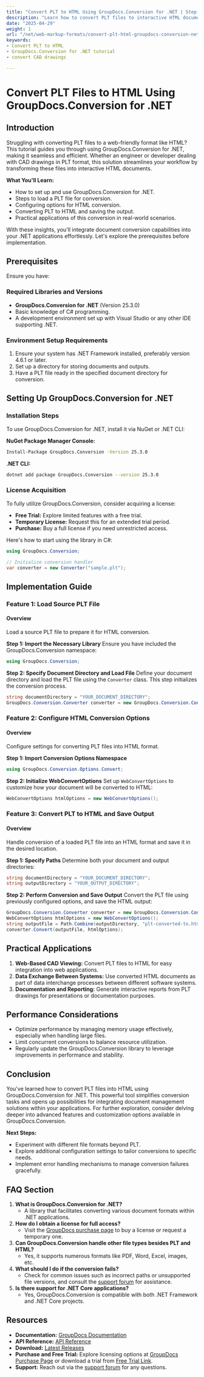```yaml
---
title: "Convert PLT to HTML Using GroupDocs.Conversion for .NET | Step-by-Step Guide"
description: "Learn how to convert PLT files to interactive HTML documents using GroupDocs.Conversion for .NET. Follow this step-by-step guide with code examples."
date: "2025-04-29"
weight: 1
url: "/net/web-markup-formats/convert-plt-html-groupdocs-conversion-net/"
keywords:
- Convert PLT to HTML
- GroupDocs.Conversion for .NET tutorial
- convert CAD drawings

---
```



# Convert PLT Files to HTML Using GroupDocs.Conversion for .NET

## Introduction

Struggling with converting PLT files to a web-friendly format like HTML? This tutorial guides you through using GroupDocs.Conversion for .NET, making it seamless and efficient. Whether an engineer or developer dealing with CAD drawings in PLT format, this solution streamlines your workflow by transforming these files into interactive HTML documents.

**What You'll Learn:**
- How to set up and use GroupDocs.Conversion for .NET.
- Steps to load a PLT file for conversion.
- Configuring options for HTML conversion.
- Converting PLT to HTML and saving the output.
- Practical applications of this conversion in real-world scenarios.

With these insights, you'll integrate document conversion capabilities into your .NET applications effortlessly. Let's explore the prerequisites before implementation.

## Prerequisites

Ensure you have:
### Required Libraries and Versions
- **GroupDocs.Conversion for .NET** (Version 25.3.0)
- Basic knowledge of C# programming.
- A development environment set up with Visual Studio or any other IDE supporting .NET.

### Environment Setup Requirements
1. Ensure your system has .NET Framework installed, preferably version 4.6.1 or later.
2. Set up a directory for storing documents and outputs.
3. Have a PLT file ready in the specified document directory for conversion.

## Setting Up GroupDocs.Conversion for .NET

### Installation Steps
To use GroupDocs.Conversion for .NET, install it via NuGet or .NET CLI:

**NuGet Package Manager Console:**
```bash
Install-Package GroupDocs.Conversion -Version 25.3.0
```

**.NET CLI:**
```bash
dotnet add package GroupDocs.Conversion --version 25.3.0
```

### License Acquisition
To fully utilize GroupDocs.Conversion, consider acquiring a license:
- **Free Trial:** Explore limited features with a free trial.
- **Temporary License:** Request this for an extended trial period.
- **Purchase:** Buy a full license if you need unrestricted access.

Here's how to start using the library in C#:
```csharp
using GroupDocs.Conversion;

// Initialize conversion handler
var converter = new Converter("sample.plt");
```

## Implementation Guide

### Feature 1: Load Source PLT File

#### Overview
Load a source PLT file to prepare it for HTML conversion.

**Step 1: Import the Necessary Library**
Ensure you have included the GroupDocs.Conversion namespace:
```csharp
using GroupDocs.Conversion;
```

**Step 2: Specify Document Directory and Load File**
Define your document directory and load the PLT file using the `Converter` class. This step initializes the conversion process.
```csharp
string documentDirectory = "YOUR_DOCUMENT_DIRECTORY";
GroupDocs.Conversion.Converter converter = new GroupDocs.Conversion.Converter(Path.Combine(documentDirectory, "sample.plt"));
```

### Feature 2: Configure HTML Conversion Options

#### Overview
Configure settings for converting PLT files into HTML format.

**Step 1: Import Conversion Options Namespace**
```csharp
using GroupDocs.Conversion.Options.Convert;
```

**Step 2: Initialize WebConvertOptions**
Set up `WebConvertOptions` to customize how your document will be converted to HTML:
```csharp
WebConvertOptions htmlOptions = new WebConvertOptions();
```

### Feature 3: Convert PLT to HTML and Save Output

#### Overview
Handle conversion of a loaded PLT file into an HTML format and save it in the desired location.

**Step 1: Specify Paths**
Determine both your document and output directories:
```csharp
string documentDirectory = "YOUR_DOCUMENT_DIRECTORY";
string outputDirectory = "YOUR_OUTPUT_DIRECTORY";
```

**Step 2: Perform Conversion and Save Output**
Convert the PLT file using previously configured options, and save the HTML output:
```csharp
GroupDocs.Conversion.Converter converter = new GroupDocs.Conversion.Converter(Path.Combine(documentDirectory, "sample.plt"));
WebConvertOptions htmlOptions = new WebConvertOptions();
string outputFile = Path.Combine(outputDirectory, "plt-converted-to.html");
converter.Convert(outputFile, htmlOptions);
```

## Practical Applications
1. **Web-Based CAD Viewing:** Convert PLT files to HTML for easy integration into web applications.
2. **Data Exchange Between Systems:** Use converted HTML documents as part of data interchange processes between different software systems.
3. **Documentation and Reporting:** Generate interactive reports from PLT drawings for presentations or documentation purposes.

## Performance Considerations
- Optimize performance by managing memory usage effectively, especially when handling large files.
- Limit concurrent conversions to balance resource utilization.
- Regularly update the GroupDocs.Conversion library to leverage improvements in performance and stability.

## Conclusion
You've learned how to convert PLT files into HTML using GroupDocs.Conversion for .NET. This powerful tool simplifies conversion tasks and opens up possibilities for integrating document management solutions within your applications. For further exploration, consider delving deeper into advanced features and customization options available in GroupDocs.Conversion.

**Next Steps:**
- Experiment with different file formats beyond PLT.
- Explore additional configuration settings to tailor conversions to specific needs.
- Implement error handling mechanisms to manage conversion failures gracefully.

## FAQ Section
1. **What is GroupDocs.Conversion for .NET?**
   - A library that facilitates converting various document formats within .NET applications.
2. **How do I obtain a license for full access?**
   - Visit the [GroupDocs purchase page](https://purchase.groupdocs.com/buy) to buy a license or request a temporary one.
3. **Can GroupDocs.Conversion handle other file types besides PLT and HTML?**
   - Yes, it supports numerous formats like PDF, Word, Excel, images, etc.
4. **What should I do if the conversion fails?**
   - Check for common issues such as incorrect paths or unsupported file versions, and consult the [support forum](https://forum.groupdocs.com/c/conversion/10) for assistance.
5. **Is there support for .NET Core applications?**
   - Yes, GroupDocs.Conversion is compatible with both .NET Framework and .NET Core projects.

## Resources
- **Documentation:** [GroupDocs Documentation](https://docs.groupdocs.com/conversion/net/)
- **API Reference:** [API Reference](https://reference.groupdocs.com/conversion/net/)
- **Download:** [Latest Releases](https://releases.groupdocs.com/conversion/net/)
- **Purchase and Free Trial:** Explore licensing options at [GroupDocs Purchase Page](https://purchase.groupdocs.com/buy) or download a trial from [Free Trial Link](https://releases.groupdocs.com/conversion/net/).
- **Support:** Reach out via the [support forum](https://forum.groupdocs.com/c/conversion/10) for any questions.
